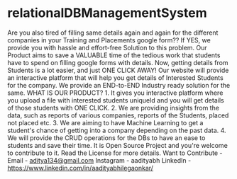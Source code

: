 # relationalDBManagementSystem
Are you also tired of filling same details again and again for the different companies in your Training and Placements google form?? If YES, we provide you with hassle and effort-free Solution to this problem.  Our Product aims to save a VALUABLE time of the tedious work that students have to spend on filling google forms with details. Now, getting details from Students is a lot easier, and just ONE CLICK AWAY!  Our website will provide an interactive platform that will help you get details of Interested Students for the company. We provide an END-to-END Industry ready solution for the same.  WHAT IS OUR PRODUCT? 1. It gives you interactive platform where you upload a file with interested students uniqueId and you will get details of those students with ONE CLICK. 2. We are providing insights from the data, such as reports of various companies, reports of the Students, placed not placed etc. 3. We are aiming to have Machine Learning to get a student's chance of getting into a company depending on the past data. 4. We will provide the CRUD operations for the DBs to have an ease to students and save their time.  It is Open Source Project and you're welcome to contribute to it. Read the License for more details.  Want to Contribute -  Email - aditya134@gmail.com Instagram - aadityabh LinkedIn - https://www.linkedin.com/in/aadityabhilegaonkar/
